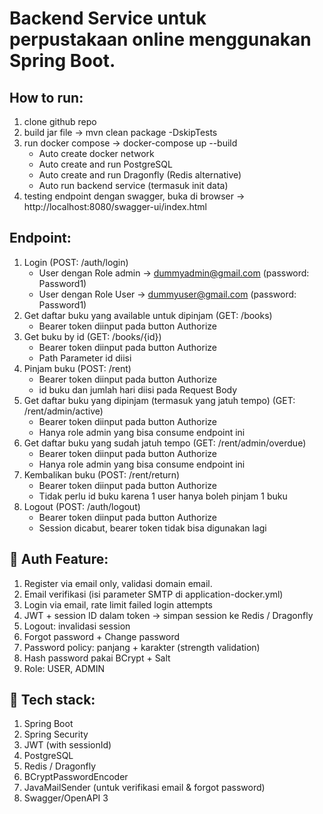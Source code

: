 # Backend Service untuk perpustakaan online menggunakan Spring Boot.

## How to run:
1. clone github repo
2. build jar file -> mvn clean package -DskipTests
3. run docker compose -> docker-compose up --build
   - Auto create docker network 
   - Auto create and run PostgreSQL 
   - Auto create and run Dragonfly (Redis alternative)
   - Auto run backend service (termasuk init data)
4. testing endpoint dengan swagger, buka di browser -> http://localhost:8080/swagger-ui/index.html

## Endpoint:
1. Login (POST: /auth/login)
   - User dengan Role admin -> dummyadmin@gmail.com (password: Password1)
   - User dengan Role User -> dummyuser@gmail.com (password: Password1)
2. Get daftar buku yang available untuk dipinjam (GET: /books)
   - Bearer token diinput pada button Authorize
3. Get buku by id (GET: /books/{id})
   - Bearer token diinput pada button Authorize
   - Path Parameter id diisi
4. Pinjam buku (POST: /rent)
   - Bearer token diinput pada button Authorize
   - id buku dan jumlah hari diisi pada Request Body
5. Get daftar buku yang dipinjam (termasuk yang jatuh tempo) (GET: /rent/admin/active)
   - Bearer token diinput pada button Authorize
   - Hanya role admin yang bisa consume endpoint ini
6. Get daftar buku yang sudah jatuh tempo (GET: /rent/admin/overdue)
   - Bearer token diinput pada button Authorize
   - Hanya role admin yang bisa consume endpoint ini
7. Kembalikan buku (POST: /rent/return)
   - Bearer token diinput pada button Authorize
   - Tidak perlu id buku karena 1 user hanya boleh pinjam 1 buku
8. Logout (POST: /auth/logout)
   - Bearer token diinput pada button Authorize
   - Session dicabut, bearer token tidak bisa digunakan lagi

## 🔐 Auth Feature:
1. Register via email only, validasi domain email. 
2. Email verifikasi (isi parameter SMTP di application-docker.yml)
3. Login via email, rate limit failed login attempts 
4. JWT + session ID dalam token → simpan session ke Redis / Dragonfly 
5. Logout: invalidasi session 
6. Forgot password + Change password 
7. Password policy: panjang + karakter (strength validation)
8. Hash password pakai BCrypt + Salt 
9. Role: USER, ADMIN

## 🔧 Tech stack:
1. Spring Boot 
2. Spring Security 
3. JWT (with sessionId)
4. PostgreSQL 
5. Redis / Dragonfly 
6. BCryptPasswordEncoder 
7. JavaMailSender (untuk verifikasi email & forgot password)
8. Swagger/OpenAPI 3